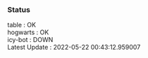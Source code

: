 ### Status


table : OK  
hogwarts : OK  
icy-bot : DOWN  
Latest Update : 2022-05-22 00:43:12.959007
